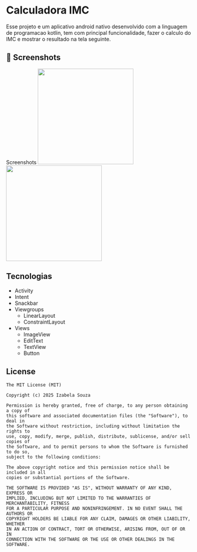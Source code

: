 # Calculadora IMC
Esse projeto e um aplicativo android nativo desenvolvido com a linguagem de programacao kotlin, tem com principal funcionalidade, fazer o calculo do IMC e mostrar o resultado na tela seguinte.

## :camera_flash: Screenshots
<!-- You can add more screenshots here if you like -->
Screenshots
<img src="https://github.com/user-attachments/assets/be60db00-f26e-45dd-8b5f-5afc56678d47" width=260?> <img src="https://github.com/user-attachments/assets/b177c231-f64a-4916-908c-dcdfd756d72f" width=260/> 
## Tecnologias
- Activity
- Intent
- Snackbar
- Viewgroups
   - LinearLayout
   - ConstraintLayout
- Views
   - ImageView
   - EditText
   - TextView
   - Button     


## License
```
The MIT License (MIT)

Copyright (c) 2025 Izabela Souza

Permission is hereby granted, free of charge, to any person obtaining a copy of
this software and associated documentation files (the "Software"), to deal in
the Software without restriction, including without limitation the rights to
use, copy, modify, merge, publish, distribute, sublicense, and/or sell copies of
the Software, and to permit persons to whom the Software is furnished to do so,
subject to the following conditions:

The above copyright notice and this permission notice shall be included in all
copies or substantial portions of the Software.

THE SOFTWARE IS PROVIDED "AS IS", WITHOUT WARRANTY OF ANY KIND, EXPRESS OR
IMPLIED, INCLUDING BUT NOT LIMITED TO THE WARRANTIES OF MERCHANTABILITY, FITNESS
FOR A PARTICULAR PURPOSE AND NONINFRINGEMENT. IN NO EVENT SHALL THE AUTHORS OR
COPYRIGHT HOLDERS BE LIABLE FOR ANY CLAIM, DAMAGES OR OTHER LIABILITY, WHETHER
IN AN ACTION OF CONTRACT, TORT OR OTHERWISE, ARISING FROM, OUT OF OR IN
CONNECTION WITH THE SOFTWARE OR THE USE OR OTHER DEALINGS IN THE SOFTWARE.
```
